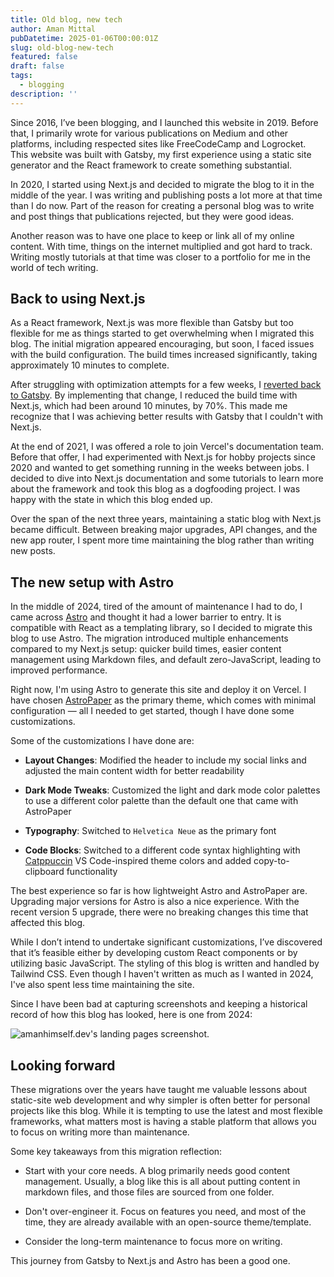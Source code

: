 ```yaml
---
title: Old blog, new tech
author: Aman Mittal
pubDatetime: 2025-01-06T00:00:01Z
slug: old-blog-new-tech
featured: false
draft: false
tags:
  - blogging
description: ''
---
```


Since 2016, I’ve been blogging, and I launched this website in 2019. Before that, I primarily wrote for various publications on Medium and other platforms, including respected sites like FreeCodeCamp and Logrocket. This website was built with Gatsby, my first experience using a static site generator and the React framework to create something substantial.

In 2020, I started using Next.js and decided to migrate the blog to it in the middle of the year. I was writing and publishing posts a lot more at that time than I do now. Part of the reason for creating a personal blog was to write and post things that publications rejected, but they were good ideas.

Another reason was to have one place to keep or link all of my online content. With time, things on the internet multiplied and got hard to track. Writing mostly tutorials at that time was closer to a portfolio for me in the world of tech writing.

## Back to using Next.js

As a React framework, Next.js was more flexible than Gatsby but too flexible for me as things started to get overwhelming when I migrated this blog. The initial migration appeared encouraging, but soon, I faced issues with the build configuration. The build times increased significantly, taking approximately 10 minutes to complete.

After struggling with optimization attempts for a few weeks, I [reverted back to Gatsby](/blog/year-rewind-2020/#i-moved-my-blog-from-gatsby-to-nextjs-and-back-to-gatsby-again). By implementing that change, I reduced the build time with Next.js, which had been around 10 minutes, by 70%. This made me recognize that I was achieving better results with Gatsby that I couldn't with Next.js.

At the end of 2021, I was offered a role to join Vercel's documentation team. Before that offer, I had experimented with Next.js for hobby projects since 2020 and wanted to get something running in the weeks between jobs. I decided to dive into Next.js documentation and some tutorials to learn more about the framework and took this blog as a dogfooding project. I was happy with the state in which this blog ended up.

Over the span of the next three years, maintaining a static blog with Next.js became difficult. Between breaking major upgrades, API changes, and the new app router, I spent more time maintaining the blog rather than writing new posts.

## The new setup with Astro

In the middle of 2024, tired of the amount of maintenance I had to do, I came across [Astro](https://astro.build/) and thought it had a lower barrier to entry. It is compatible with React as a templating library, so I decided to migrate this blog to use Astro. The migration introduced multiple enhancements compared to my Next.js setup: quicker build times, easier content management using Markdown files, and default zero-JavaScript, leading to improved performance.

Right now, I'm using Astro to generate this site and deploy it on Vercel. I have chosen [AstroPaper](https://github.com/satnaing/astro-paper) as the primary theme, which comes with minimal configuration &mdash; all I needed to get started, though I have done some customizations.

Some of the customizations I have done are:

- **Layout Changes**: Modified the header to include my social links and adjusted the main content width for better readability

- **Dark Mode Tweaks**: Customized the light and dark mode color palettes to use a different color palette than the default one that came with AstroPaper

- **Typography**: Switched to `Helvetica Neue` as the primary font

- **Code Blocks**: Switched to a different code syntax highlighting with [Catppuccin](https://github.com/catppuccin) VS Code-inspired theme colors and added copy-to-clipboard functionality

The best experience so far is how lightweight Astro and AstroPaper are. Upgrading major versions for Astro is also a nice experience. With the recent version 5 upgrade, there were no breaking changes this time that affected this blog.

While I don’t intend to undertake significant customizations, I’ve discovered that it’s feasible either by developing custom React components or by utilizing basic JavaScript. The styling of this blog is written and handled by Tailwind CSS. Even though I haven't written as much as I wanted in 2024, I've also spent less time maintaining the site.

Since I have been bad at capturing screenshots and keeping a historical record of how this blog has looked, here is one from 2024:

<img src="/images/old-blog.png" alt="amanhimself.dev's landing pages screenshot." class="sm:w-2/3 mx-auto" />

## Looking forward

These migrations over the years have taught me valuable lessons about static-site web development and why simpler is often better for personal projects like this blog. While it is tempting to use the latest and most flexible frameworks, what matters most is having a stable platform that allows you to focus on writing more than maintenance.

Some key takeaways from this migration reflection:

- Start with your core needs. A blog primarily needs good content management. Usually, a blog like this is all about putting content in markdown files, and those files are sourced from one folder.

- Don't over-engineer it. Focus on features you need, and most of the time, they are already available with an open-source theme/template.

- Consider the long-term maintenance to focus more on writing.

This journey from Gatsby to Next.js and Astro has been a good one.

